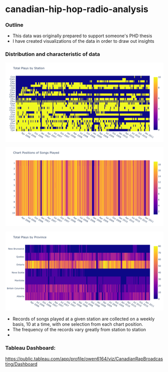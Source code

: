 # canadian-hip-hop-radio-analysis

### Outline

- This data was originally prepared to support someone's PHD thesis
- I have created visualizations of the data in order to draw out insights


### Distribution and characteristic of data

![Distribution of plays by station](/images/plays_by_station.png)

![Distribution of plays by chart position](/images/plays_by_chart_position.png)

![Distribution of plays by province](/images/plays_by_province.png)

- Records of songs played at a given station are collected on a weekly basis, 10 at a time, with one selection from each chart position.
- The frequency of the records vary greatly from station to station
- 
### Tableau Dashboard:

https://public.tableau.com/app/profile/owen6164/viz/CanadianRapBroadcasting/Dashboard

